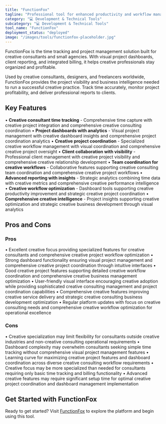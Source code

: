 ```yaml
---
title: "FunctionFox"
tagline: "Professional tool for enhanced productivity and workflow management"
category: "💻 Development & Technical Tools"
subcategory: "💻 Development & Technical Tools"
tool_name: "FunctionFox"
deployment_status: "deployed"
image: "/images/tools/functionfox-placeholder.jpg"
---
```

FunctionFox is the time tracking and project management solution built for creative consultants and small agencies. With visual project dashboards, client reporting, and integrated billing, it helps creative professionals stay organized and profitable.

Used by creative consultants, designers, and freelancers worldwide, FunctionFox provides the project visibility and business intelligence needed to run a successful creative practice. Track time accurately, monitor project profitability, and deliver professional reports to clients.

## Key Features

• **Creative consultant time tracking** - Comprehensive time capture with creative project integration and comprehensive creative consulting coordination
• **Project dashboards with analytics** - Visual project management with creative dashboard insights and comprehensive project coordination analytics
• **Creative project coordination** - Specialized creative workflow management with visual coordination and comprehensive creative project oversight
• **Client collaboration with visibility** - Professional client management with creative project visibility and comprehensive creative relationship development
• **Team coordination for creative workflows** - Collaborative features supporting creative consulting team coordination and comprehensive creative project workflows
• **Advanced reporting with insights** - Strategic analytics combining time data with creative metrics and comprehensive creative performance intelligence
• **Creative workflow optimization** - Dashboard tools supporting creative productivity improvement and strategic creative project coordination
• **Comprehensive creative intelligence** - Project insights supporting creative optimization and strategic creative business development through visual analytics

## Pros and Cons

### Pros
• Excellent creative focus providing specialized features for creative consultants and comprehensive creative project workflow optimization
• Strong dashboard functionality ensuring visual project management and comprehensive creative project coordination through intuitive interfaces
• Good creative project features supporting detailed creative workflow coordination and comprehensive creative business management optimization
• User-friendly visual interface encouraging creative adoption while providing sophisticated creative consulting management and project coordination capabilities
• Comprehensive creative features improving creative service delivery and strategic creative consulting business development optimization
• Regular platform updates with focus on creative consulting needs and comprehensive creative workflow optimization for operational excellence

### Cons
• Creative specialization may limit flexibility for consultants outside creative industries and non-creative consulting operational requirements
• Dashboard complexity may overwhelm consultants seeking simple time tracking without comprehensive visual project management features
• Learning curve for maximizing creative project features and dashboard coordination across diverse creative consulting workflow requirements
• Creative focus may be more specialized than needed for consultants requiring only basic time tracking and billing functionality
• Advanced creative features may require significant setup time for optimal creative project coordination and dashboard management implementation
## Get Started with FunctionFox

Ready to get started? Visit [FunctionFox](https://functionfox.com) to explore the platform and begin using this tool.
